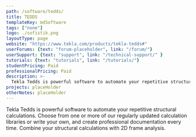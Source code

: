 ```yaml
---
path: /software/tedds/
title: TEDDS
templateKey: mdSoftware
tags: ["none"]
logo: ./sofistik.png
layoutType: page
website: "https://www.tekla.com/products/tekla-tedds#"
userForums: {text: "forum-placeholder", link: "/forum/"}
userSupport: {text: "support", link: "/technical-support/" }
tutorials: {text: "tutorials", link: "/tutorials/"}
studentPricing: Paid
professionalPricing: Paid
description: >-
  Tekla Tedds is powerful software to automate your repetitive structural calculations. Choose from one or more of our regularly updated calculation libraries or write your own, and create professional documentation every time. Combine your structural calculations with 2D frame analysis.
projects: placeHolder
otherNotes: placeHolder
---
```


Tekla Tedds is powerful software to automate your repetitive structural calculations. Choose from one or more of our regularly updated calculation libraries or write your own, and create professional documentation every time. Combine your structural calculations with 2D frame analysis.
